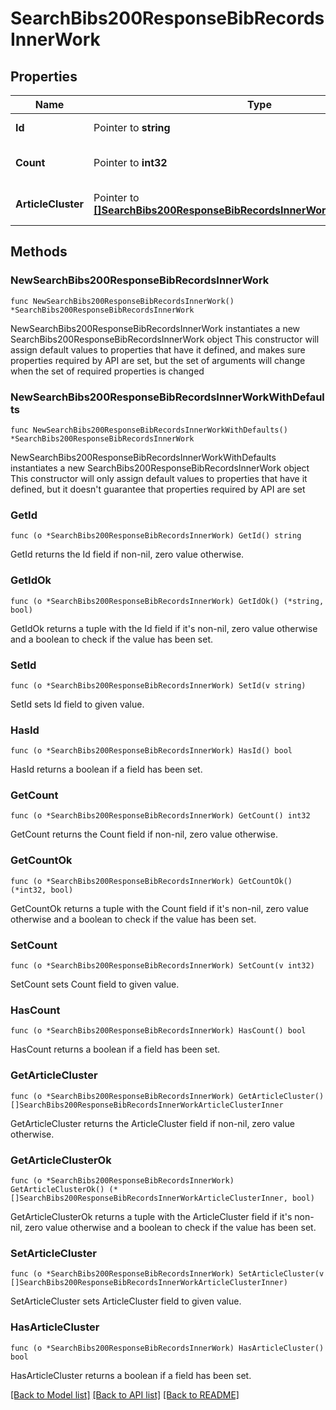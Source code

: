 # SearchBibs200ResponseBibRecordsInnerWork

## Properties

Name | Type | Description | Notes
------------ | ------------- | ------------- | -------------
**Id** | Pointer to **string** | Id of the workset [Admin/Work/ID] | [optional] 
**Count** | Pointer to **int32** | Number of items in Workset [Admin/Work/Count] | [optional] 
**ArticleCluster** | Pointer to [**[]SearchBibs200ResponseBibRecordsInnerWorkArticleClusterInner**](SearchBibs200ResponseBibRecordsInnerWorkArticleClusterInner.md) | Items in Article Workset [WorkSet/NO] | [optional] 

## Methods

### NewSearchBibs200ResponseBibRecordsInnerWork

`func NewSearchBibs200ResponseBibRecordsInnerWork() *SearchBibs200ResponseBibRecordsInnerWork`

NewSearchBibs200ResponseBibRecordsInnerWork instantiates a new SearchBibs200ResponseBibRecordsInnerWork object
This constructor will assign default values to properties that have it defined,
and makes sure properties required by API are set, but the set of arguments
will change when the set of required properties is changed

### NewSearchBibs200ResponseBibRecordsInnerWorkWithDefaults

`func NewSearchBibs200ResponseBibRecordsInnerWorkWithDefaults() *SearchBibs200ResponseBibRecordsInnerWork`

NewSearchBibs200ResponseBibRecordsInnerWorkWithDefaults instantiates a new SearchBibs200ResponseBibRecordsInnerWork object
This constructor will only assign default values to properties that have it defined,
but it doesn't guarantee that properties required by API are set

### GetId

`func (o *SearchBibs200ResponseBibRecordsInnerWork) GetId() string`

GetId returns the Id field if non-nil, zero value otherwise.

### GetIdOk

`func (o *SearchBibs200ResponseBibRecordsInnerWork) GetIdOk() (*string, bool)`

GetIdOk returns a tuple with the Id field if it's non-nil, zero value otherwise
and a boolean to check if the value has been set.

### SetId

`func (o *SearchBibs200ResponseBibRecordsInnerWork) SetId(v string)`

SetId sets Id field to given value.

### HasId

`func (o *SearchBibs200ResponseBibRecordsInnerWork) HasId() bool`

HasId returns a boolean if a field has been set.

### GetCount

`func (o *SearchBibs200ResponseBibRecordsInnerWork) GetCount() int32`

GetCount returns the Count field if non-nil, zero value otherwise.

### GetCountOk

`func (o *SearchBibs200ResponseBibRecordsInnerWork) GetCountOk() (*int32, bool)`

GetCountOk returns a tuple with the Count field if it's non-nil, zero value otherwise
and a boolean to check if the value has been set.

### SetCount

`func (o *SearchBibs200ResponseBibRecordsInnerWork) SetCount(v int32)`

SetCount sets Count field to given value.

### HasCount

`func (o *SearchBibs200ResponseBibRecordsInnerWork) HasCount() bool`

HasCount returns a boolean if a field has been set.

### GetArticleCluster

`func (o *SearchBibs200ResponseBibRecordsInnerWork) GetArticleCluster() []SearchBibs200ResponseBibRecordsInnerWorkArticleClusterInner`

GetArticleCluster returns the ArticleCluster field if non-nil, zero value otherwise.

### GetArticleClusterOk

`func (o *SearchBibs200ResponseBibRecordsInnerWork) GetArticleClusterOk() (*[]SearchBibs200ResponseBibRecordsInnerWorkArticleClusterInner, bool)`

GetArticleClusterOk returns a tuple with the ArticleCluster field if it's non-nil, zero value otherwise
and a boolean to check if the value has been set.

### SetArticleCluster

`func (o *SearchBibs200ResponseBibRecordsInnerWork) SetArticleCluster(v []SearchBibs200ResponseBibRecordsInnerWorkArticleClusterInner)`

SetArticleCluster sets ArticleCluster field to given value.

### HasArticleCluster

`func (o *SearchBibs200ResponseBibRecordsInnerWork) HasArticleCluster() bool`

HasArticleCluster returns a boolean if a field has been set.


[[Back to Model list]](../README.md#documentation-for-models) [[Back to API list]](../README.md#documentation-for-api-endpoints) [[Back to README]](../README.md)


